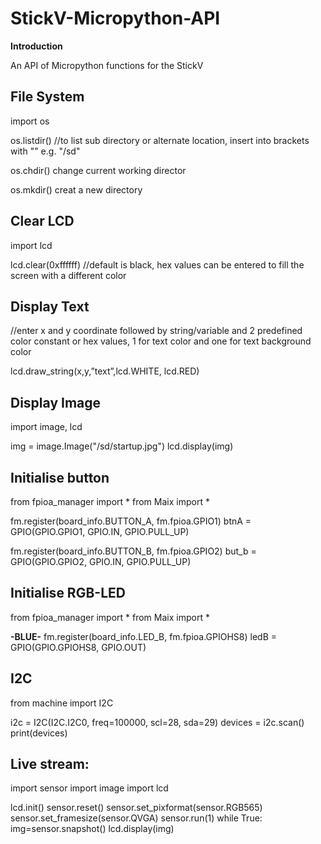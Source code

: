 # StickV-Micropython-API

**Introduction**

An API of Micropython functions for the StickV

## File System
import os

os.listdir() //to list sub directory or alternate location, insert into brackets with "" e.g. "/sd"

os.chdir() change current working director

os.mkdir() creat a new directory

## Clear LCD
import lcd

lcd.clear(0xffffff) //default is black, hex values can be entered to fill the screen with a different color

## Display Text 
//enter x and y coordinate followed by string/variable and 2 predefined color constant or hex values, 
1 for text color and one for text background color

lcd.draw_string(x,y,”text”,lcd.WHITE, lcd.RED)

## Display Image
import image, lcd

img = image.Image("/sd/startup.jpg")
lcd.display(img)

## Initialise button

from fpioa_manager import *
from Maix import *

fm.register(board_info.BUTTON_A, fm.fpioa.GPIO1)
btnA = GPIO(GPIO.GPIO1, GPIO.IN, GPIO.PULL_UP)

fm.register(board_info.BUTTON_B, fm.fpioa.GPIO2)
but_b = GPIO(GPIO.GPIO2, GPIO.IN, GPIO.PULL_UP)

## Initialise RGB-LED

from fpioa_manager import *
from Maix import *

**-BLUE-**
fm.register(board_info.LED_B, fm.fpioa.GPIOHS8)
ledB = GPIO(GPIO.GPIOHS8, GPIO.OUT) 

## I2C

from machine import I2C

i2c = I2C(I2C.I2C0, freq=100000, scl=28, sda=29)
devices = i2c.scan()
print(devices)

## Live stream:
import sensor
import image
import lcd

lcd.init()
sensor.reset()
sensor.set_pixformat(sensor.RGB565)
sensor.set_framesize(sensor.QVGA)
sensor.run(1)
while True:
    img=sensor.snapshot()
    lcd.display(img)

